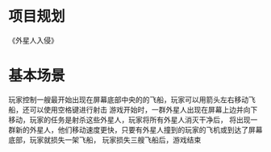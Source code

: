 # 项目规划
《外星人入侵》
# 基本场景
玩家控制一艘最开始出现在屏幕底部中央的的飞船，玩家可以用箭头左右移动飞船，还可以使用空格键进行射击
游戏开始时，一群外星人出现在屏幕上边并向下移动，玩家的任务是射杀这些外星人，玩家将所有外星人消灭干净后，
将出现一群新的外星人，他们移动速度更快，只要有外星人撞到的玩家的飞机或到达了屏幕底部，玩家就损失一架飞船，
玩家损失三艘飞船后，游戏结束


